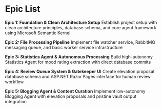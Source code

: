# Epic List

**Epic 1: Foundation & Clean Architecture Setup**
Establish project setup with clean architecture principles, database schema, and core agent framework using Microsoft Semantic Kernel

**Epic 2: File Processing Pipeline**
Implement file watcher service, RabbitMQ messaging queue, and basic worker service infrastructure

**Epic 3: Statistics Agent & Autonomous Processing**
Build high-autonomy Statistics Agent for mood rating extraction with direct database commits

**Epic 4: Review Queue System & Gatekeeper UI**
Create elevation proposal database schema and ASP.NET Razor Pages interface for human review workflow

**Epic 5: Blogging Agent & Content Curation**
Implement low-autonomy Blogging Agent with elevation proposals and pristine vault output integration